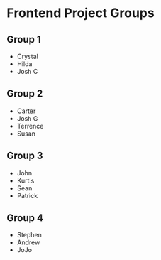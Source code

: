 # Frontend Project Groups

## Group 1

* Crystal
* Hilda
* Josh C

## Group 2

* Carter
* Josh G
* Terrence
* Susan

## Group 3

* John
* Kurtis
* Sean
* Patrick

## Group 4

* Stephen
* Andrew
* JoJo